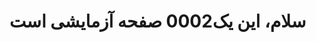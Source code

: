 <!DOCTYPE html>
<html lang="fa">
<head>
  <meta charset="UTF-8">
  <title>صفحه002 تست</title>
</head>
<body>
  <h1>سلام، این یک0002 صفحه آزمایشی است</h1>
</body>
</html>
